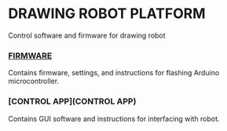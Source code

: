 # DRAWING ROBOT PLATFORM
Control software and firmware for drawing robot

### [FIRMWARE](FIRMWARE)
Contains firmware, settings, and instructions for flashing Arduino microcontroller.

### [CONTROL APP](CONTROL APP)
Contains GUI software and instructions for interfacing with robot.
